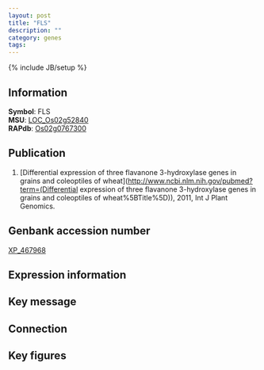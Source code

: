 ```yaml
---
layout: post
title: "FLS"
description: ""
category: genes
tags: 
---
```

{% include JB/setup %}

## Information
__Symbol__: FLS  
__MSU__: [LOC_Os02g52840](http://rice.plantbiology.msu.edu/cgi-bin/ORF_infopage.cgi?orf=LOC_Os02g52840)  
__RAPdb__: [Os02g0767300](http://rapdb.dna.affrc.go.jp/viewer/gbrowse_details/irgsp1?name=Os02g0767300)  

## Publication
1. [Differential expression of three flavanone 3-hydroxylase genes in grains and coleoptiles of wheat](http://www.ncbi.nlm.nih.gov/pubmed?term=(Differential expression of three flavanone 3-hydroxylase genes in grains and coleoptiles of wheat%5BTitle%5D)), 2011, Int J Plant Genomics.

## Genbank accession number
[XP_467968](http://www.ncbi.nlm.nih.gov/nuccore/XP_467968)

## Expression information

## Key message

## Connection

## Key figures


